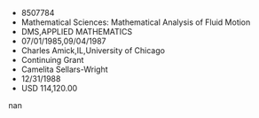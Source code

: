 
* 8507784
* Mathematical Sciences: Mathematical Analysis of Fluid Motion
* DMS,APPLIED MATHEMATICS
* 07/01/1985,09/04/1987
* Charles Amick,IL,University of Chicago
* Continuing Grant
* Camelita Sellars-Wright
* 12/31/1988
* USD 114,120.00

nan
